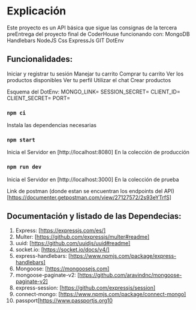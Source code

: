 # Explicación
Este proyecto es un API básica que sigue las consignas de la tercera preEntrega del proyecto final de CoderHouse funcionando con:
MongoDB
Handlebars
NodeJS
Css
ExpressJs
GIT
DotEnv

## Funcionalidades:
Iniciar y registrar tu sesión
Manejar tu carrito
Comprar tu carrito
Ver los productos disponibles
Ver tu perfil
Utilizar el chat
Crear productos 

Esquema del DotEnv:
MONGO_LINK=
SESSION_SECRET=
CLIENT_ID=
CLIENT_SECRET=
PORT=

### `npm ci`
Instala las dependencias necesarias

### `npm start`
Inicia el Servidor en [http://localhost:8080]
En la colección de producción 

### `npm run dev`
Inicia el Servidor en [http://localhost:3000]
En la colección de prueba 

Link de postman (donde estan se encuentran los endpoints del API)
[https://documenter.getpostman.com/view/27127572/2s93eYTrfS]

## Documentación y listado de las Dependecias:

1. Express: [https://expressjs.com/es/]
2. Multer: [https://github.com/expressjs/multer#readme]
3. uuid: [https://github.com/uuidjs/uuid#readme]
4. socket.io: [https://socket.io/docs/v4/]
5. express-handlebars: [https://www.npmjs.com/package/express-handlebars]
6. Mongoose: [https://mongoosejs.com]
7. mongoose-paginate-v2: [https://github.com/aravindnc/mongoose-paginate-v2]
8. express-session: [https://github.com/expressjs/session]
9. connect-mongo: [https://www.npmjs.com/package/connect-mongo]
10. passport[https://www.passportjs.org10